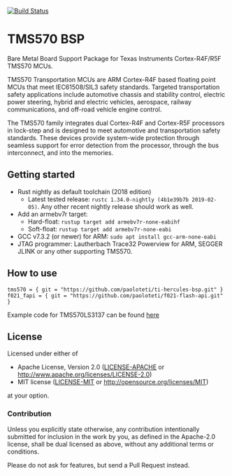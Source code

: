 [![Build Status](https://travis-ci.org/paoloteti/ti-hercules-bsp.svg?branch=master)](https://travis-ci.org/paoloteti/ti-hercules-bsp)

# TMS570 BSP

Bare Metal Board Support Package for Texas Instruments Cortex-R4F/R5F TMS570
MCUs.

TMS570 Transportation MCUs are ARM Cortex-R4F based floating point MCUs that meet IEC61508/SIL3 safety standards. Targeted transportation safety applications include automotive chassis and stability control, electric power steering, hybrid and electric vehicles, aerospace, railway communications, and off-road vehicle engine control.

The TMS570 family integrates dual Cortex-R4F and Cortex-R5F processors in lock-step and is designed to meet automotive and transportation safety standards. These devices provide system-wide protection through seamless support for error detection from the processor, through the bus interconnect, and into the memories.

## Getting started

* Rust nightly as default toolchain (2018 edition)
  * Latest tested release: `rustc 1.34.0-nightly (4b1e39b7b 2019-02-05)`.
    Any other recent nightly release should work as well.
* Add an armebv7r target:
  * Hard-float: `rustup target add armebv7r-none-eabihf`
  * Soft-float: `rustup target add armebv7r-none-eabi`
* GCC v7.3.2 (or newer) for ARM: `sudo apt install gcc-arm-none-eabi`
* JTAG programmer: Lautherbach Trace32 Powerview for ARM, SEGGER JLINK or any other supporting TMS570.

## How to use

```
tms570 = { git = "https://github.com/paoloteti/ti-hercules-bsp.git" }
f021_fapi = { git = "https://github.com/paoloteti/f021-flash-api.git" }
```

Example code for TMS570LS3137 can be found [here](https://github.com/paoloteti/tms570ls3137)

## License

Licensed under either of

- Apache License, Version 2.0 ([LICENSE-APACHE](LICENSE-APACHE) or
  http://www.apache.org/licenses/LICENSE-2.0)
- MIT license ([LICENSE-MIT](LICENSE-MIT) or http://opensource.org/licenses/MIT)

at your option.

### Contribution

Unless you explicitly state otherwise, any contribution intentionally submitted for inclusion in the work by you, as defined in the Apache-2.0 license, shall be dual
licensed as above, without any additional terms or conditions.

Please do not ask for features, but send a Pull Request instead.
